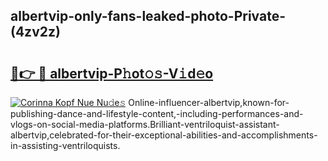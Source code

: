 ## albertvip-only-fans​-leaked-photo​-Private-(4zv2z)


# <h2><a href="https://mediaupload.pro?title=albertvip&ref=git">🔗👉 🔴 albertvip-P𝚑ot𝚘𝚜-V𝚒d𝚎o</a></h2>

[![Corinna Kopf Nue Nu𝚍e𝚜](https://i.imgur.com/0qMVB7G.gif)](https://mediaupload.pro?title=albertvip&ref=git)
Online-influencer-albertvip,known-for-publishing-dance-and-lifestyle-content,-including-performances-and-vlogs-on-social-media-platforms.Brilliant-ventriloquist-assistant-albertvip,celebrated-for-their-exceptional-abilities-and-accomplishments-in-assisting-ventriloquists.  
